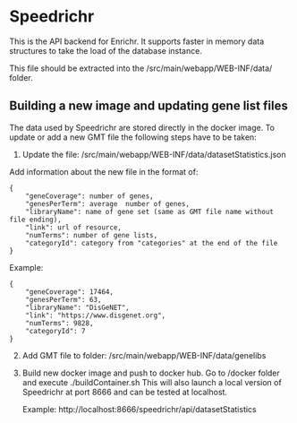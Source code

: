 # Speedrichr

This is the API backend for Enrichr. It supports faster in memory data structures to take the load of the database instance. 

This file should be extracted into the /src/main/webapp/WEB-INF/data/ folder.

## Building a new image and updating gene list files

The data used by Speedrichr are stored directly in the docker image. To update or add a new GMT file the following steps have to be taken:

1.  Update the file:
    /src/main/webapp/WEB-INF/data/datasetStatistics.json

Add information about the new file in the format of:

    {
        "geneCoverage": number of genes,
        "genesPerTerm": average  number of genes,
        "libraryName": name of gene set (same as GMT file name without file ending),
        "link": url of resource,
        "numTerms": number of gene lists,
        "categoryId": category from "categories" at the end of the file
    }

Example:

    {
        "geneCoverage": 17464,
        "genesPerTerm": 63,
        "libraryName": "DisGeNET",
        "link": "https://www.disgenet.org",
        "numTerms": 9828,
        "categoryId": 7
    }

2.  Add GMT file to folder:
    /src/main/webapp/WEB-INF/data/genelibs

3.  Build new docker image and push to docker hub. Go to /docker folder and execute ./buildContainer.sh
    This will also launch a local version of Speedrichr at port 8666 and can be tested at localhost.

    Example:
    http://localhost:8666/speedrichr/api/datasetStatistics
